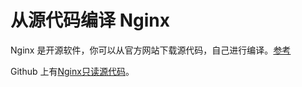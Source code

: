 # 从源代码编译 Nginx

Nginx 是开源软件，你可以从官方网站下载源代码，自己进行编译。[参考](https://medium.com/@yildirimabdrhm/nginx-is-an-open-source-web-server-software-designed-to-use-as-a-web-server-reverse-proxy-http-7e0cd0bab12)

Github 上有[Nginx只读源代码](https://github.com/nginx/nginx)。



